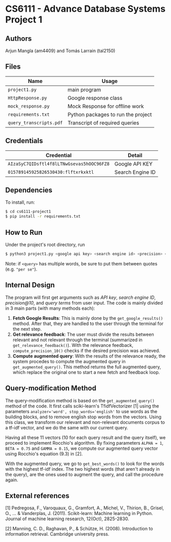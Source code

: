 # CS6111 - Advance Database Systems Project 1
## Authors
Arjun Mangla (am4409) and Tomás Larrain (tal2150)
## Files

Name | Usage
--- | ---
``project1.py`` | main program
``HttpResponse.py`` | Google response class
``mock_response.py`` | Mock Response for offline work
``requirements.txt`` | Python packages to run the project
``query_transcripts.pdf`` | Transcript of required queries

## Credentials
Credential | Detail
--- | ---
``AIzaSyC7QIDsftl4f8lLTNwGsevas5hOOC96FZ8`` | Google API KEY
``015789145925826530430:flftxrkxktl`` | Search Engine ID

## Dependencies
To install, run:

  ```bash
  $ cd cs6111-project1
  $ pip install -r requirements.txt
  ```

## How to Run
Under the project's root directory, run

```bash
$ python3 project1.py <google api key> <search engine id> <precision> <query>
```

Note: if `<query>` has multiple words, be sure to put them between quotes (e.g. `"per se"`).
## Internal Design

The program will first get arguments such as _API key_, _search engine ID_, _precision@10_, and _query terms_ from user input. The code is mainly divided in 3 main parts (with many methods each):
1. **Fetch Google Results**: This is mainly done by the ``get_google_results()`` method. After that, they are handled to the user through the terminal for the next step.
2. **Get relevance feedback**: The user must divide the results between relevant and not relevant through the terminal (summarized in ``get_relevance_feedback()``). With the relevance feedback, ``compute_precision_10()`` checks if the desired precision was achieved.
3. **Compute augmented query**: With the results of the relevance ready, the system procedes to compute the augmented query in ``get_augmented_query()``. This method returns the full augmented query, which replace the original one to start a new fetch and feedback loop.

## Query-modification Method

The query-modification method is based on the ``get_augmented_query()`` method of the code. It first calls sciki-learn's TfidfVectorizer [1] using the parameters ``analyzer='word', stop_words='english'`` to use words as the building blocks, and to remove english stop words from the vectors. Using this class, we transform our relevant and non-relevant documents corpus to a tf-idf vector, and we do the same with our current query.

Having all these 11 vectors (10 for each query result and the query itself), we proceed to implement Rocchio's algorithm. By fixing parameters ``ALPHA = 1``, ``BETA = 0.75`` and ``GAMMA = 0.15``, we compute our augmented query vector using Rocchio's equation (9.3) in [2].

With the augmented query, we go to ``get_best_words()`` to look for the words with the highest tf-idf index. The two highest words (that aren't already in the query), are the ones used to augment the query, and call the procedure again.

## External references
[1] Pedregosa, F., Varoquaux, G., Gramfort, A., Michel, V., Thirion, B., Grisel, O., ... & Vanderplas, J. (2011). Scikit-learn: Machine learning in Python. Journal of machine learning research, 12(Oct), 2825-2830.

[2] Manning, C. D., Raghavan, P., & Schütze, H. (2008). Introduction to information retrieval. Cambridge university press.